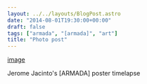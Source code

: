 ```yaml
---
layout: ../../layouts/BlogPost.astro
date: "2014-08-01T19:30:00+00:00"
draft: false
tags: ["armada", "[armada]", "art"]
title: "Photo post"
---
```


[image](/img/2014-08-01-photo-post\550d52779026a16037150c3c09b03e18baa3cc1756db4913749fb7bc5486e15b.gif)

Jerome Jacinto's [ARMADA] poster timelapse
